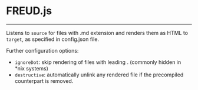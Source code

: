 FREUD.js
=====
----
Listens to `source` for files with .md extension and renders them as HTML to `target`, as specified in config.json file.

Further configuration options:
* `ignoreDot`: skip rendering of files with leading . (commonly hidden in *nix systems)
* `destructive`: automatically unlink any rendered file if the precompiled counterpart is removed.